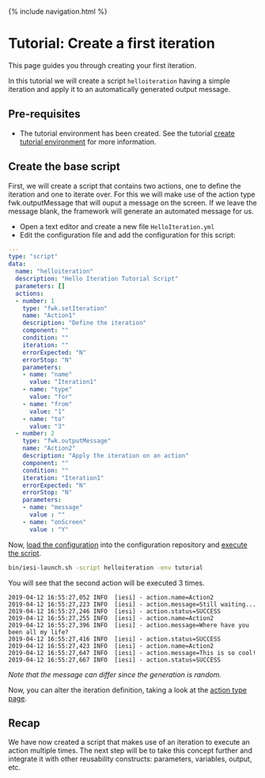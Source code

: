 {% include navigation.html %}

# Tutorial: Create a first iteration

This page guides you through creating your first iteration. 

In this tutorial we will create a script `helloiteration` having a simple iteration and apply it to an automatically generated output message. 

## Pre-requisites

* The tutorial environment has been created. See the tutorial [create tutorial environment](/{{site.repository}}/pages/tutorial/tutorialenvironment.html) for more information.

## Create the base script

First, we will create a script that contains two actions, one to define the iteration and one to iterate over. 
For this we will make use of the action type fwk.outputMessage that will ouput a message on the screen. 
If we leave the message blank, the framework will generate an automated message for us. 
* Open a text editor and create a new file `HelloIteration.yml`
* Edit the configuration file and add the configuration for this script:

```yaml
---
type: "script"
data:
  name: "helloiteration"
  description: "Hello Iteration Tutorial Script"
  parameters: []
  actions:
  - number: 1
    type: "fwk.setIteration"
    name: "Action1"
    description: "Define the iteration"
    component: ""
    condition: ""
    iteration: ""
    errorExpected: "N"
    errorStop: "N"
    parameters:
    - name: "name"
      value: "Iteration1"
    - name: "type"
      value: "for"
    - name: "from"
      value: "1"
    - name: "to"
      value: "3"
  - number: 2
    type: "fwk.outputMessage"
    name: "Action2"
    description: "Apply the iteration on an action"
    component: ""
    condition: ""
    iteration: "Iteration1"
    errorExpected: "N"
    errorStop: "N"
    parameters:
    - name: "message"
      value : ""
    - name: "onScreen"
      value : "Y"
```

Now, [load the configuration](/{{site.repository}}/pages/tutorial/loadconfiguration.html) into the configuration repository 
and [execute the script](/{{site.repository}}/pages/tutorial/executescript.html). 

```bash
bin/iesi-launch.sh -script helloiteration -env tutorial
```

You will see that the second action will be executed 3 times.

```
2019-04-12 16:55:27,052 INFO  [iesi] - action.name=Action2
2019-04-12 16:55:27,223 INFO  [iesi] - action.message=Still waiting...
2019-04-12 16:55:27,246 INFO  [iesi] - action.status=SUCCESS
2019-04-12 16:55:27,255 INFO  [iesi] - action.name=Action2
2019-04-12 16:55:27,396 INFO  [iesi] - action.message=Where have you been all my life?
2019-04-12 16:55:27,416 INFO  [iesi] - action.status=SUCCESS
2019-04-12 16:55:27,423 INFO  [iesi] - action.name=Action2
2019-04-12 16:55:27,647 INFO  [iesi] - action.message=This is so cool!
2019-04-12 16:55:27,667 INFO  [iesi] - action.status=SUCCESS
```

*Note that the message can differ since the generation is random.*

Now, you can alter the iteration definition, taking a look at the [action type page](/{{site.repository}}/pages/design/actiontypes/fwk.setIteration.html).

## Recap

We have now created a script that makes use of an iteration to execute an action multiple times. 
The next step will be to take this concept further and integrate it with other reusability constructs: parameters, variables, output, etc. 
